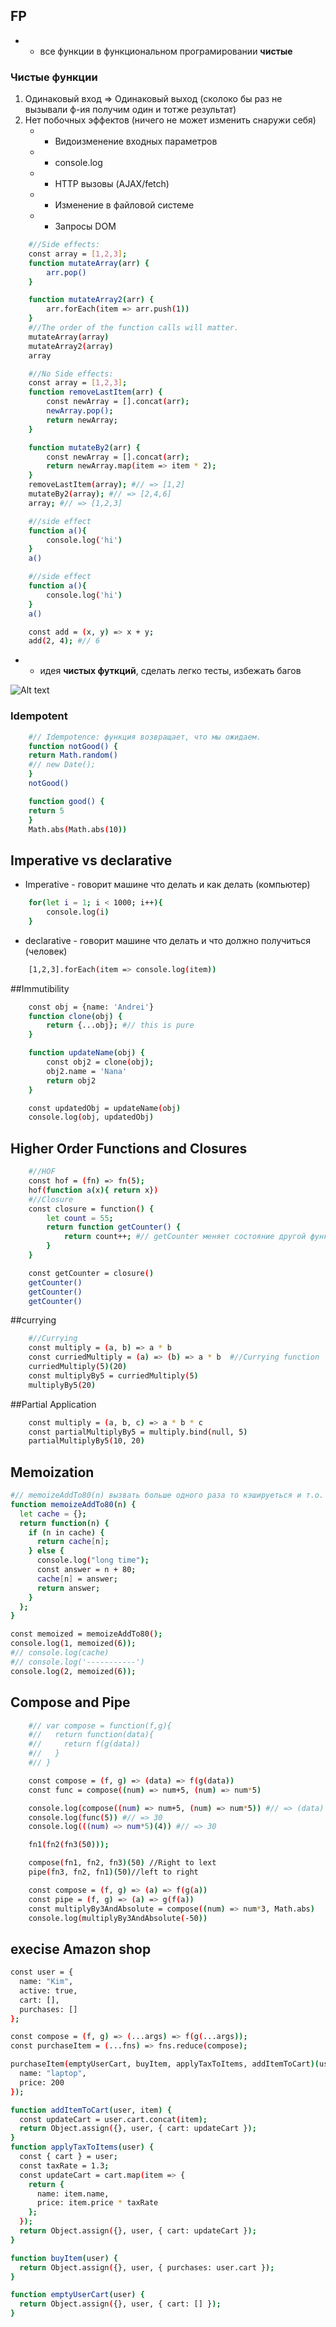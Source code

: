## FP

* - все функции в функциональном програмировании __чистые__

### Чистые функции
1. Одинаковый вход => Одинаковый выход (сколоко бы раз не вызывали ф-ия получим один и тотже результат)
2. Нет побочных эффектов (ничего не может изменить снаружи себя)
    * - Видоизменение входных параметров
    * - console.log
    * - HTTP вызовы (AJAX/fetch)
    * - Изменение в файловой системе
    * - Запросы DOM




```bash
    #//Side effects:
    const array = [1,2,3];
    function mutateArray(arr) {
        arr.pop()
    }

    function mutateArray2(arr) {
        arr.forEach(item => arr.push(1))
    }
    #//The order of the function calls will matter.
    mutateArray(array)
    mutateArray2(array)
    array
```

```bash
    #//No Side effects:
    const array = [1,2,3];
    function removeLastItem(arr) {
        const newArray = [].concat(arr);
        newArray.pop();
        return newArray;
    }

    function mutateBy2(arr) {
        const newArray = [].concat(arr);
        return newArray.map(item => item * 2);
    }
    removeLastItem(array); #// => [1,2]
    mutateBy2(array); #// => [2,4,6]
    array; #// => [1,2,3]
```

```bash
    #//side effect
    function a(){
        console.log('hi')
    }
    a()
```

```bash
    #//side effect
    function a(){
        console.log('hi')
    }
    a()
```


```bash
    const add = (x, y) => x + y;
    add(2, 4); #// 6
```

* - идея __чистых футкций__, сделать легко тесты, избежать багов


![Alt text](./image/pure-function1.png?raw=true "Title")


### Idempotent

```bash
    #// Idempotence: функция возвращает, что мы ожидаем.
    function notGood() {
    return Math.random()
    #// new Date();
    }
    notGood()

    function good() {
    return 5
    }
    Math.abs(Math.abs(10))
```

## Imperative vs declarative

* Imperative - говорит машине что делать и как делать (компьютер)
```bash
    for(let i = 1; i < 1000; i++){
        console.log(i)
    }
```
* declarative - говорит машине что делать и что должно получиться (человек)
```bash
    [1,2,3].forEach(item => console.log(item))
```

##Immutibility
```bash
    const obj = {name: 'Andrei'}
    function clone(obj) {
        return {...obj}; #// this is pure
    }

    function updateName(obj) {
        const obj2 = clone(obj);
        obj2.name = 'Nana'
        return obj2
    }

    const updatedObj = updateName(obj)
    console.log(obj, updatedObj)
```

## Higher Order Functions and Closures
```bash
    #//HOF
    const hof = (fn) => fn(5);
    hof(function a(x){ return x})
    #//Closure
    const closure = function() {
        let count = 55;
        return function getCounter() {
            return count++; #// getCounter меняет состояние другой функции closure
        }
    }

    const getCounter = closure()
    getCounter()
    getCounter()
    getCounter()
```

##currying
```bash
    #//Currying
    const multiply = (a, b) => a * b
    const curriedMultiply = (a) => (b) => a * b  #//Currying function
    curriedMultiply(5)(20)
    const multiplyBy5 = curriedMultiply(5)
    multiplyBy5(20)
```


##Partial Application
```bash
    const multiply = (a, b, c) => a * b * c
    const partialMultiplyBy5 = multiply.bind(null, 5)
    partialMultiplyBy5(10, 20)
```

## Memoization

```bash
#// memoizeAddTo80(n) вызвать больше одного раза то кэшируеться и т.о. можно получить доступ быстрый доступ к cache[n] . И не проводить более сложного вычисления n + 80
function memoizeAddTo80(n) {
  let cache = {};
  return function(n) {
    if (n in cache) {
      return cache[n];
    } else {
      console.log("long time");
      const answer = n + 80;
      cache[n] = answer;
      return answer;
    }
  };
}

const memoized = memoizeAddTo80();
console.log(1, memoized(6));
#// console.log(cache)
#// console.log('-----------')
console.log(2, memoized(6));

```

## Compose and Pipe

```bash
    #// var compose = function(f,g){
    #//   return function(data){
    #//     return f(g(data))
    #//   }
    #// }

    const compose = (f, g) => (data) => f(g(data))
    const func = compose((num) => num+5, (num) => num*5)

    console.log(compose((num) => num+5, (num) => num*5)) #// => (data) => f(g(data))
    console.log(func(5)) #// => 30
    console.log(((num) => num*5)(4)) #// => 30
```

```bash
    fn1(fn2(fn3(50)));

    compose(fn1, fn2, fn3)(50) //Right to lext
    pipe(fn3, fn2, fn1)(50)//left to right

    const compose = (f, g) => (a) => f(g(a))
    const pipe = (f, g) => (a) => g(f(a))
    const multiplyBy3AndAbsolute = compose((num) => num*3, Math.abs)
    console.log(multiplyBy3AndAbsolute(-50))
```

## execise Amazon shop

```bash
const user = {
  name: "Kim",
  active: true,
  cart: [],
  purchases: []
};

const compose = (f, g) => (...args) => f(g(...args));
const purchaseItem = (...fns) => fns.reduce(compose);

purchaseItem(emptyUserCart, buyItem, applyTaxToItems, addItemToCart)(user, {
  name: "laptop",
  price: 200
});

function addItemToCart(user, item) {
  const updateCart = user.cart.concat(item);
  return Object.assign({}, user, { cart: updateCart });
}
function applyTaxToItems(user) {
  const { cart } = user;
  const taxRate = 1.3;
  const updateCart = cart.map(item => {
    return {
      name: item.name,
      price: item.price * taxRate
    };
  });
  return Object.assign({}, user, { cart: updateCart });
}

function buyItem(user) {
  return Object.assign({}, user, { purchases: user.cart });
}

function emptyUserCart(user) {
  return Object.assign({}, user, { cart: [] });
}

```